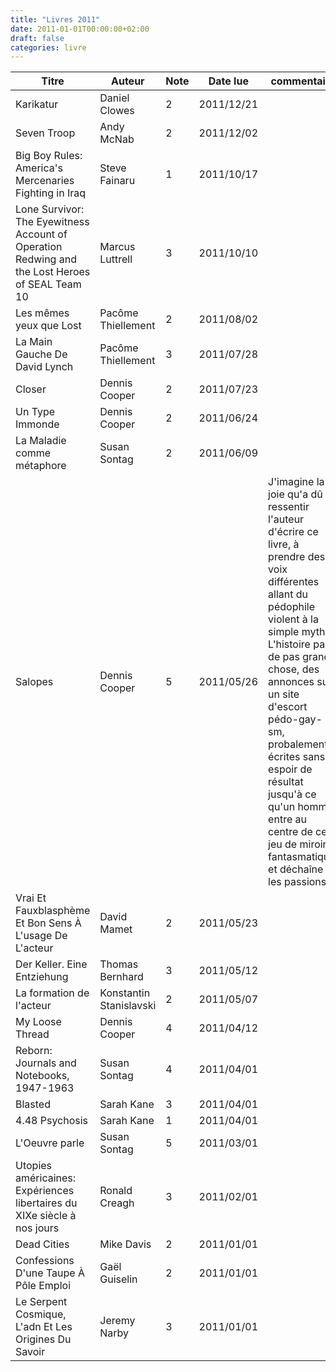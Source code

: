 ```yaml
---
title: "Livres 2011"
date: 2011-01-01T00:00:00+02:00
draft: false
categories: livre
---
```


| Titre      | Auteur | Note | Date lue | commentaire |
| ----------- | ----------- | ----------- | ----------- | ----------- |
| Karikatur	| Daniel Clowes	| 2	| 2011/12/21 ||
| Seven Troop	| Andy McNab	| 2	| 2011/12/02 ||
| Big Boy Rules: America's Mercenaries Fighting in Iraq	| Steve Fainaru	| 1	| 2011/10/17 ||
| Lone Survivor: The Eyewitness Account of Operation Redwing and the Lost Heroes of SEAL Team 10	 |Marcus Luttrell	| 3	| 2011/10/10 ||
| Les mêmes yeux que Lost	| Pacôme Thiellement	| 2	| 2011/08/02 ||
| La Main Gauche De David Lynch	| Pacôme Thiellement	| 3	| 2011/07/28 ||
| Closer	| Dennis Cooper	| 2	| 2011/07/23 ||
| Un Type Immonde	| Dennis Cooper	| 2	| 2011/06/24 ||
| La Maladie comme métaphore	| Susan Sontag	| 2	| 2011/06/09 ||
| Salopes	| Dennis Cooper	| 5	| 2011/05/26 |J'imagine la joie qu'a dû ressentir l'auteur d'écrire ce livre, à prendre des voix différentes allant du pédophile violent à la simple mytho. L'histoire part de pas grand chose, des annonces sur un site d'escort pédo-gay-sm, probalement écrites sans espoir de résultat jusqu'à ce qu'un homme entre au centre de ce jeu de miroirs fantasmatique, et déchaîne les passions.|
| Vrai Et Fauxblasphème Et Bon Sens À L'usage De L'acteur	| David Mamet	| 2	| 2011/05/23 ||
| Der Keller. Eine Entziehung	| Thomas Bernhard	| 3	| 2011/05/12 ||
| La formation de l'acteur	| Konstantin Stanislavski	| 2	| 2011/05/07 ||
| My Loose Thread	| Dennis Cooper	| 4	| 2011/04/12 ||
| Reborn: Journals and Notebooks, 1947-1963	| Susan Sontag	| 4	| 2011/04/01 ||
| Blasted	| Sarah Kane	| 3	| 2011/04/01 ||
| 4.48 Psychosis	| Sarah Kane	| 1	| 2011/04/01 ||
| L'Oeuvre parle	| Susan Sontag	| 5	| 2011/03/01 ||
| Utopies américaines: Expériences libertaires du XIXe siècle à nos jours	| Ronald Creagh	| 3|	2011/02/01 ||
| Dead Cities	| Mike  Davis	| 2	| 2011/01/01 ||
| Confessions D'une Taupe À Pôle Emploi	| Gaël Guiselin	| 2	| 2011/01/01 ||
| Le Serpent Cosmique, L'adn Et Les Origines Du Savoir	| Jeremy Narby	| 3	| 2011/01/01 ||
